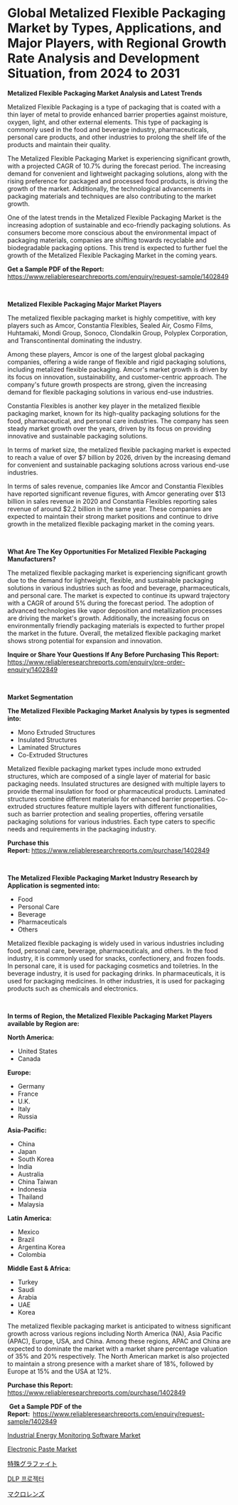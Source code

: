 <p><h1>Global Metalized Flexible Packaging Market by Types, Applications, and Major Players, with Regional Growth Rate Analysis and Development Situation, from 2024 to 2031</h1></p><p><strong>Metalized Flexible Packaging Market Analysis and Latest Trends</strong></p>
<p><p>Metalized Flexible Packaging is a type of packaging that is coated with a thin layer of metal to provide enhanced barrier properties against moisture, oxygen, light, and other external elements. This type of packaging is commonly used in the food and beverage industry, pharmaceuticals, personal care products, and other industries to prolong the shelf life of the products and maintain their quality.</p><p>The Metalized Flexible Packaging Market is experiencing significant growth, with a projected CAGR of 10.7% during the forecast period. The increasing demand for convenient and lightweight packaging solutions, along with the rising preference for packaged and processed food products, is driving the growth of the market. Additionally, the technological advancements in packaging materials and techniques are also contributing to the market growth.</p><p>One of the latest trends in the Metalized Flexible Packaging Market is the increasing adoption of sustainable and eco-friendly packaging solutions. As consumers become more conscious about the environmental impact of packaging materials, companies are shifting towards recyclable and biodegradable packaging options. This trend is expected to further fuel the growth of the Metalized Flexible Packaging Market in the coming years.</p></p>
<p><strong>Get a Sample PDF of the Report:&nbsp;</strong> <a href="https://www.reliableresearchreports.com/enquiry/request-sample/1402849">https://www.reliableresearchreports.com/enquiry/request-sample/1402849</a></p>
<p>&nbsp;</p>
<p><strong>Metalized Flexible Packaging Major Market Players</strong></p>
<p><p>The metalized flexible packaging market is highly competitive, with key players such as Amcor, Constantia Flexibles, Sealed Air, Cosmo Films, Huhtamaki, Mondi Group, Sonoco, Clondalkin Group, Polyplex Corporation, and Transcontinental dominating the industry.</p><p>Among these players, Amcor is one of the largest global packaging companies, offering a wide range of flexible and rigid packaging solutions, including metalized flexible packaging. Amcor's market growth is driven by its focus on innovation, sustainability, and customer-centric approach. The company's future growth prospects are strong, given the increasing demand for flexible packaging solutions in various end-use industries.</p><p>Constantia Flexibles is another key player in the metalized flexible packaging market, known for its high-quality packaging solutions for the food, pharmaceutical, and personal care industries. The company has seen steady market growth over the years, driven by its focus on providing innovative and sustainable packaging solutions.</p><p>In terms of market size, the metalized flexible packaging market is expected to reach a value of over $7 billion by 2026, driven by the increasing demand for convenient and sustainable packaging solutions across various end-use industries.</p><p>In terms of sales revenue, companies like Amcor and Constantia Flexibles have reported significant revenue figures, with Amcor generating over $13 billion in sales revenue in 2020 and Constantia Flexibles reporting sales revenue of around $2.2 billion in the same year. These companies are expected to maintain their strong market positions and continue to drive growth in the metalized flexible packaging market in the coming years.</p></p>
<p>&nbsp;</p>
<p><strong>What Are The Key Opportunities For Metalized Flexible Packaging Manufacturers?</strong></p>
<p><p>The metalized flexible packaging market is experiencing significant growth due to the demand for lightweight, flexible, and sustainable packaging solutions in various industries such as food and beverage, pharmaceuticals, and personal care. The market is expected to continue its upward trajectory with a CAGR of around 5% during the forecast period. The adoption of advanced technologies like vapor deposition and metallization processes are driving the market's growth. Additionally, the increasing focus on environmentally friendly packaging materials is expected to further propel the market in the future. Overall, the metalized flexible packaging market shows strong potential for expansion and innovation.</p></p>
<p><strong>Inquire or Share Your Questions If Any Before Purchasing This Report:</strong> <a href="https://www.reliableresearchreports.com/enquiry/pre-order-enquiry/1402849">https://www.reliableresearchreports.com/enquiry/pre-order-enquiry/1402849</a></p>
<p>&nbsp;</p>
<p><strong>Market Segmentation</strong></p>
<p><strong>The Metalized Flexible Packaging Market Analysis by types is segmented into:</strong></p>
<p><ul><li>Mono Extruded Structures</li><li>Insulated Structures</li><li>Laminated Structures</li><li>Co-Extruded Structures</li></ul></p>
<p><p>Metalized flexible packaging market types include mono extruded structures, which are composed of a single layer of material for basic packaging needs. Insulated structures are designed with multiple layers to provide thermal insulation for food or pharmaceutical products. Laminated structures combine different materials for enhanced barrier properties. Co-extruded structures feature multiple layers with different functionalities, such as barrier protection and sealing properties, offering versatile packaging solutions for various industries. Each type caters to specific needs and requirements in the packaging industry.</p></p>
<p><strong>Purchase this Report:&nbsp;</strong><a href="https://www.reliableresearchreports.com/purchase/1402849">https://www.reliableresearchreports.com/purchase/1402849</a></p>
<p>&nbsp;</p>
<p><strong>The Metalized Flexible Packaging Market Industry Research by Application is segmented into:</strong></p>
<p><ul><li>Food</li><li>Personal Care</li><li>Beverage</li><li>Pharmaceuticals</li><li>Others</li></ul></p>
<p><p>Metalized flexible packaging is widely used in various industries including food, personal care, beverage, pharmaceuticals, and others. In the food industry, it is commonly used for snacks, confectionery, and frozen foods. In personal care, it is used for packaging cosmetics and toiletries. In the beverage industry, it is used for packaging drinks. In pharmaceuticals, it is used for packaging medicines. In other industries, it is used for packaging products such as chemicals and electronics.</p></p>
<p>&nbsp;</p>
<p><strong>In terms of Region, the Metalized Flexible Packaging Market Players available by Region are:</strong></p>
<p>
    <p> <strong> North America: </strong>
        <ul>
            <li>United States</li>
            <li>Canada</li>
        </ul>
        </p> 
    <p> <strong> Europe: </strong>
        <ul>
            <li>Germany</li>
            <li>France</li>
            <li>U.K.</li>
            <li>Italy</li>
            <li>Russia</li>
        </ul>
        </p> 
    <p> <strong> Asia-Pacific: </strong>
        <ul>
            <li>China</li>
            <li>Japan</li>
            <li>South Korea</li>
            <li>India</li>
            <li>Australia</li>
            <li>China Taiwan</li>
            <li>Indonesia</li>
            <li>Thailand</li>
            <li>Malaysia</li>
        </ul>
        </p> 
    <p> <strong> Latin America: </strong>
        <ul>
            <li>Mexico</li>
            <li>Brazil</li>
            <li>Argentina Korea</li>
            <li>Colombia</li>
        </ul>
        </p> 
    <p> <strong> Middle East & Africa: </strong>
        <ul>
            <li>Turkey</li>
            <li>Saudi</li>
            <li>Arabia</li>
            <li>UAE</li>
            <li>Korea</li>
        </ul>
    </p>
    </p>
<p><p>The metalized flexible packaging market is anticipated to witness significant growth across various regions including North America (NA), Asia Pacific (APAC), Europe, USA, and China. Among these regions, APAC and China are expected to dominate the market with a market share percentage valuation of 35% and 20% respectively. The North American market is also projected to maintain a strong presence with a market share of 18%, followed by Europe at 15% and the USA at 12%.</p></p>
<p><strong>Purchase this Report: </strong><a href="https://www.reliableresearchreports.com/purchase/1402849">https://www.reliableresearchreports.com/purchase/1402849</a></p>
<p>&nbsp;<strong>Get a Sample PDF of the Report:&nbsp;&nbsp;</strong><a href="https://www.reliableresearchreports.com/enquiry/request-sample/1402849">https://www.reliableresearchreports.com/enquiry/request-sample/1402849</a></p>
<p><strong></strong></p>
<p><p><a href="https://github.com/Airanohannonzb68e5pb53oc1/Market-Research-Report-List-1/blob/main/industrial-energy-monitoring-software-market.md">Industrial Energy Monitoring Software Market</a></p><p><a href="https://view.publitas.com/reportprime-1/electronic-paste-market-analysis-and-market-size-global-industry-overview-market-segmentation-and-forecast-2024-to-2031/">Electronic Paste Market</a></p><p><a href="https://medium.com/@gladysalidde/%E7%89%B9%E6%AE%8A%E3%82%B0%E3%83%A9%E3%83%95%E3%82%A1%E3%82%A4%E3%83%88%E5%B8%82%E5%A0%B4-%E7%A8%AE%E9%A1%9E-%E7%94%A8%E9%80%94-%E5%9C%B0%E5%9F%9F%E3%81%AB%E3%82%88%E3%82%8B%E5%8C%85%E6%8B%AC%E7%9A%84%E3%81%AA%E8%A9%95%E4%BE%A1-a8e7127f11d2">特殊グラファイト</a></p><p><a href="https://medium.com/@jonharrtis67676y/dlp-%ED%94%84%EB%A1%9C%EC%A0%9D%ED%84%B0-%EC%8B%9C%EC%9E%A5-%EB%B3%B4%EA%B3%A0%EC%84%9C%EB%8A%94-%EC%9D%B4-%EC%8B%9C%EC%9E%A5%EC%9D%98-%EC%B5%9C%EC%8B%A0-%ED%8A%B8%EB%A0%8C%EB%93%9C%EC%99%80-%EC%84%B1%EC%9E%A5-%EA%B8%B0%ED%9A%8C%EB%A5%BC-%EB%B3%B4%EC%97%AC%EC%A4%8D%EB%8B%88%EB%8B%A4-62a27827709e">DLP 프로젝터</a></p><p><a href="https://medium.com/@gladysalidde/%E3%83%9E%E3%82%AF%E3%83%AD%E3%83%AC%E3%83%B3%E3%82%BA%E5%B8%82%E5%A0%B4%E3%81%AF-%E5%B8%82%E5%A0%B4%E3%82%B7%E3%82%A7%E3%82%A2-%E5%B8%82%E5%A0%B4%E3%83%88%E3%83%AC%E3%83%B3%E3%83%89-%E5%B8%82%E5%A0%B4%E6%88%90%E9%95%B7%E3%81%AB%E9%96%A2%E3%81%99%E3%82%8B%E6%83%85%E5%A0%B1%E3%82%92%E6%8F%90%E4%BE%9B%E3%81%97%E3%81%BE%E3%81%99-66b9acfc8661">マクロレンズ</a></p></p>